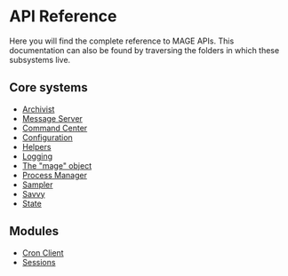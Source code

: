 # API Reference

Here you will find the complete reference to MAGE APIs. This documentation can also be found by
traversing the folders in which these subsystems live.

## Core systems

* [Archivist](../../lib/archivist)
* [Message Server](../../lib/msgServer)
* [Command Center](../../lib/commandCenter)
* [Configuration](../../lib/config)
* [Helpers](../../lib/helpers)
* [Logging](../../lib/loggingService)
* [The "mage" object](../../lib/mage)
* [Process Manager](../../lib/processManager)
* [Sampler](../../lib/sampler)
* [Savvy](../../lib/savvy)
* [State](../../lib/state)

## Modules

* [Cron Client](../../lib/modules/cronClient)
* [Sessions](../../lib/modules/session)
